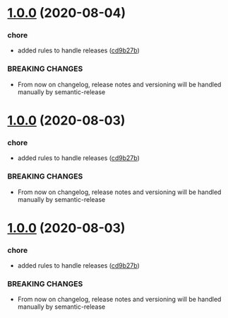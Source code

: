 # [1.0.0](https://github.com/melfore/mosaic/compare/v0.1.45...v1.0.0) (2020-08-04)


### chore

* added rules to handle releases ([cd9b27b](https://github.com/melfore/mosaic/commit/cd9b27b841f9581a507fff1c8f80ba6e34414e28))


### BREAKING CHANGES

* From now on changelog, release notes and versioning will be handled manually by
semantic-release

# [1.0.0](https://github.com/melfore/mosaic/compare/v0.1.45...v1.0.0) (2020-08-03)


### chore

* added rules to handle releases ([cd9b27b](https://github.com/melfore/mosaic/commit/cd9b27b841f9581a507fff1c8f80ba6e34414e28))


### BREAKING CHANGES

* From now on changelog, release notes and versioning will be handled manually by
semantic-release

# [1.0.0](https://github.com/melfore/mosaic/compare/v0.1.45...v1.0.0) (2020-08-03)


### chore

* added rules to handle releases ([cd9b27b](https://github.com/melfore/mosaic/commit/cd9b27b841f9581a507fff1c8f80ba6e34414e28))


### BREAKING CHANGES

* From now on changelog, release notes and versioning will be handled manually by
semantic-release
